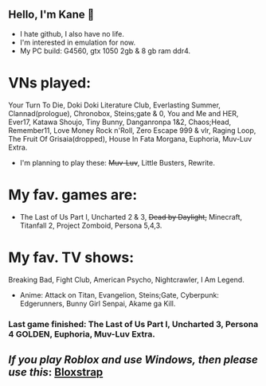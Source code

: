 ## Hello, I'm Kane 👀
- I hate github, I also have no life.
- I'm interested in emulation for now.
- My PC build: G4560, gtx 1050 2gb & 8 gb ram ddr4.
# VNs played:
Your Turn To Die, Doki Doki Literature Club, Everlasting Summer, Clannad(prologue), Chronobox, Steins;gate & 0, You and Me and HER, Ever17, Katawa Shoujo, Tiny Bunny, Danganronpa 1&2, Chaos;Head, Remember11, Love Money Rock n'Roll, Zero Escape 999 & vlr, Raging Loop, The Fruit Of Grisaia(dropped), House In Fata Morgana, Euphoria, Muv-Luv Extra.
- I'm planning to play these:
~~Muv-Luv~~, Little Busters, Rewrite.
# My fav. games are: 
- The Last of Us Part I, Uncharted 2 & 3, ~~Dead by Daylight,~~ Minecraft, Titanfall 2, Project Zomboid, Persona 5,4,3.
# My fav. TV shows: 
Breaking Bad, Fight Club, American Psycho, Nightcrawler, I Am Legend.
- Anime: Attack on Titan, Evangelion, Steins;Gate, Cyberpunk: Edgerunners, Bunny Girl Senpai, Akame ga Kill.
### Last game finished: The Last of Us Part I, Uncharted 3, Persona 4 GOLDEN, Euphoria, Muv-Luv Extra.
## *If you play Roblox and use Windows, then please use this*: [Bloxstrap](https://github.com/pizzaboxer/bloxstrap/)
